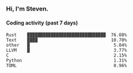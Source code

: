 ### Hi, I'm Steven.

#### Coding activity (past 7 days)
```
Rust    ▓▓▓▓▓▓▓▓▓▓▓▓▓▓▓▓▓▓▓▓▓▓▓▓▓▓▓▓▓▓  76.08%
Text    ▓▓▓▓                            10.70%
other   ▓                                5.04%
LLVM    ▓                                3.77%
C                                        2.15%
Python                                   1.31%
TOML                                     0.96%
```
